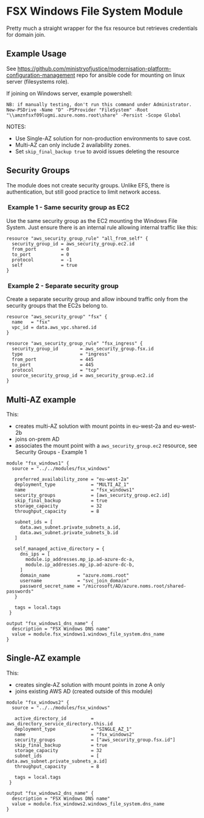# FSX Windows File System Module

Pretty much a straight wrapper for the fsx resource but retrieves credentials for domain join.

## Example Usage

See <https://github.com/ministryofjustice/modernisation-platform-configuration-management> repo
for ansible code for mounting on linux server (filesystems role).

If joining on Windows server, example powershell:
```
NB: if manually testing, don't run this command under Administrator.
New-PSDrive -Name "D" -PSProvider "FileSystem" -Root "\\amznfsxf09lugmi.azure.noms.root\share" -Persist -Scope Global
```

NOTES:
- Use Single-AZ solution for non-production environments to save cost.
- Multi-AZ can only include 2 availability zones.
- Set `skip_final_backup true` to avoid issues deleting the resource

## Security Groups

The module does not create security groups. Unlike EFS, there is
authentication, but still good practice to limit network access.

###  Example 1 - Same security group as EC2

Use the same security group as the EC2 mounting the Windows File System.
Just ensure there is an internal rule allowing internal traffic
like this:

```
resource "aws_security_group_rule" "all_from_self" {
  security_group_id = aws_security_group.ec2.id
  from_port         = 0
  to_port           = 0
  protocol          = -1
  self              = true
}
```

###  Example 2 - Separate security group

Create a separate security group and allow inbound traffic
only from the security groups that the EC2s belong to.

```
resource "aws_security_group" "fsx" {
  name   = "fsx"
  vpc_id = data.aws_vpc.shared.id
}

resource "aws_security_group_rule" "fsx_ingress" {
  security_group_id        = aws_security_group.fsx.id
  type                     = "ingress"
  from_port                = 445
  to_port                  = 445
  protocol                 = "tcp"
  source_security_group_id = aws_security_group.ec2.id
}
```

## Multi-AZ example

This:
- creates multi-AZ solution with mount points in eu-west-2a and eu-west-2b
- joins on-prem AD
- associates the mount point with a `aws_security_group.ec2` resource, see Security Groups - Example 1

```
module "fsx_windows1" {
  source = "../../modules/fsx_windows"

   preferred_availability_zone = "eu-west-2a"
   deployment_type             = "MULTI_AZ_1"
   name                        = "fsx_windows1"
   security_groups             = [aws_security_group.ec2.id]
   skip_final_backup           = true
   storage_capacity            = 32
   throughput_capacity         = 8

   subnet_ids = [
     data.aws_subnet.private_subnets_a.id,
     data.aws_subnet.private_subnets_b.id
   ]

   self_managed_active_directory = {
     dns_ips = [
       module.ip_addresses.mp_ip.ad-azure-dc-a,
       module.ip_addresses.mp_ip.ad-azure-dc-b,
     ]
     domain_name          = "azure.noms.root"
     username             = "svc_join_domain"
     password_secret_name = "/microsoft/AD/azure.noms.root/shared-passwords"
   }

   tags = local.tags
 }

output "fsx_windows1_dns_name" {
  description = "FSX Windows DNS name"
  value = module.fsx_windows1.windows_file_system.dns_name
}
```

## Single-AZ example

This:
- creates single-AZ solution with mount points in zone A only
- joins existing AWS AD (created outside of this module)

```
module "fsx_windows2" {
  source = "../../modules/fsx_windows"

   active_directory_id         = aws_directory_service_directory.this.id
   deployment_type             = "SINGLE_AZ_1"
   name                        = "fsx_windows2"
   security_groups             = ["aws_security_group.fsx.id"]
   skip_final_backup           = true
   storage_capacity            = 32
   subnet_ids                  = [ data.aws_subnet.private_subnets_a.id]
   throughput_capacity         = 8

   tags = local.tags
 }

output "fsx_windows2_dns_name" {
  description = "FSX Windows DNS name"
  value = module.fsx_windows2.windows_file_system.dns_name
}
```

